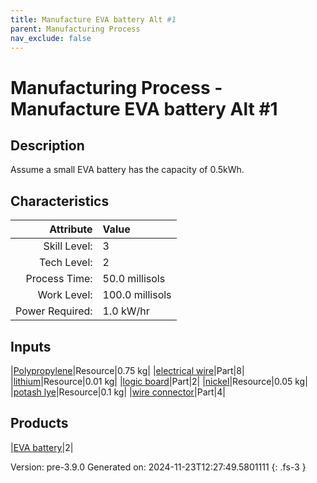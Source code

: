 ```yaml
---
title: Manufacture EVA battery Alt #1
parent: Manufacturing Process
nav_exclude: false
---
```

# Manufacturing Process - Manufacture EVA battery Alt #1

## Description
 Assume a small EVA battery has the capacity of 0.5kWh.&#10;&#9;&#9;

## Characteristics

| Attribute      | Value |
|--------:|:------|
|Skill Level:|3|
|Tech Level:|2|
|Process Time:|50.0 millisols|
|Work Level:|100.0 millisols|
|Power Required:|1.0 kW/hr|

## Inputs

|[Polypropylene](../resource/polypropylene.html)|Resource|0.75 kg|
|[electrical wire](../part/electrical-wire.html)|Part|8|
|[lithium](../resource/lithium.html)|Resource|0.01 kg|
|[logic board](../part/logic-board.html)|Part|2|
|[nickel](../resource/nickel.html)|Resource|0.05 kg|
|[potash lye](../resource/potash-lye.html)|Resource|0.1 kg|
|[wire connector](../part/wire-connector.html)|Part|4|

## Products

|[EVA battery](../part/eva-battery.html)|2|


Version: pre-3.9.0 Generated on: 2024-11-23T12:27:49.5801111
{: .fs-3 }

